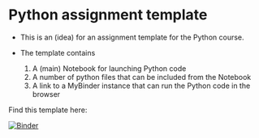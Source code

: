 # Python assignment template

* This is an (idea) for an assignment template for the Python course. 

* The template contains 
  1. A (main) Notebook for launching Python code
  2. A number of python files that can be included from the Notebook
  3. A link to a MyBinder instance that can run the Python code in the browser

Find this template here:

[![Binder](https://mybinder.org/badge_logo.svg)](https://mybinder.org/v2/gh/datsoftlyngby/dat4sem2019spring-python-assignment-template/master?filepath=Assignment.ipynb)
